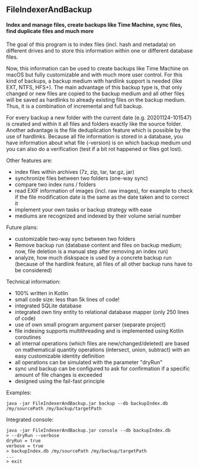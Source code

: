 ## FileIndexerAndBackup

#### Index and manage files, create backups like Time Machine, sync files, find duplicate files and much more

The goal of this program is to index files (incl. hash and metadata) on different drives and to store this information within one or different database files.

Now, this information can be used to create backups like Time Machine on macOS but fully customizable and with much more user control.
For this kind of backups, a backup medium with hardlink support is needed (like EXT, NTFS, HFS+). The main advantage of this backup type is,
that only changed or new files are copied to the backup medium and all other files will be saved as hardlinks to already existing files on the backup medium. 
Thus, it is a combination of incremental and full backup.

For every backup a new folder with the current date (e.g. 20201124-101547) is created and within it all files and folders exactly like the source folder.
Another advantage is the file deduplication feature which is possible by the use of hardlinks.
Because all file information is stored in a database, you have information about what file (-version) is on which backup medium und you can also do a verification
(test if a bit rot happened or files got lost).

Other features are:
- index files within archives (7z, zip, tar, tar.gz, jar)
- synchronize files between two folders (one-way sync)
- compare two index runs / folders
- read EXIF information of images (incl. raw images), for example to check if the file modification date is the same as the date taken and to 
correct it
- implement your own tasks or backup strategy with ease
- mediums are recognized and indexed by their volume serial number

Future plans:
- customizable two-way sync between two folders
- Remove backup run (database content and files on backup medium; now, file deletion is a manual step after removing an index run)
- analyze, how much diskspace is used by a concrete backup run (because of the hardlink feature, all files of all other backup runs have to be considered)

Technical information:
- 100% written in Kotlin
- small code size: less than 5k lines of code!
- integrated SQLite database
- integrated own tiny entity to relational database mapper (only 250 lines of code)
- use of own small program argument parser (separate project)
- file indexing supports multithreading and is implemented using Kotlin coroutines  
- all internal operations (which files are new/changed/deleted) are based on mathematical quantity operations (intersect, union, subtract) with an easy 
customizable identity definition
- all operations can be simulated with the parameter "dryRun"
- sync und backup can be configured to ask for confirmation if a specific amount of file changes is exceeded
- designed using the fail-fast principle

Examples:

    java -jar FileIndexerAndBackup.jar backup --db backupIndex.db /my/sourcePath /my/backup/targetPath
    
Integrated console:

    java -jar FileIndexerAndBackup.jar console --db backupIndex.db
    > --dryRun --verbose
    dryRun = true
    verbose = true
    > backupIndex.db /my/sourcePath /my/backup/targetPath
    ...
    > exit
